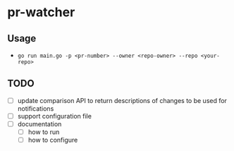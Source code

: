 # pr-watcher

## Usage

- `go run main.go -p <pr-number> --owner <repo-owner> --repo <your-repo>`

## TODO

- [ ] update comparison API to return descriptions of changes to be used for notifications
- [ ] support configuration file
- [ ] documentation
  - [ ] how to run
  - [ ] how to configure
